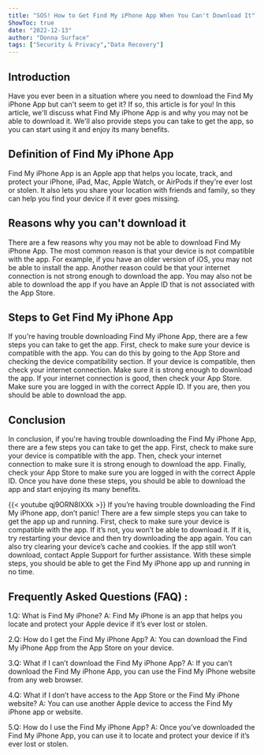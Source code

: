 ```yaml
---
title: "SOS! How to Get Find My iPhone App When You Can't Download It"
ShowToc: true 
date: "2022-12-13"
author: "Donna Surface" 
tags: ["Security & Privacy","Data Recovery"]
---
```

## Introduction 

Have you ever been in a situation where you need to download the Find My iPhone App but can't seem to get it? If so, this article is for you! In this article, we'll discuss what Find My iPhone App is and why you may not be able to download it. We'll also provide steps you can take to get the app, so you can start using it and enjoy its many benefits. 

## Definition of Find My iPhone App

Find My iPhone App is an Apple app that helps you locate, track, and protect your iPhone, iPad, Mac, Apple Watch, or AirPods if they're ever lost or stolen. It also lets you share your location with friends and family, so they can help you find your device if it ever goes missing. 

## Reasons why you can't download it

There are a few reasons why you may not be able to download Find My iPhone App. The most common reason is that your device is not compatible with the app. For example, if you have an older version of iOS, you may not be able to install the app. Another reason could be that your internet connection is not strong enough to download the app. You may also not be able to download the app if you have an Apple ID that is not associated with the App Store. 

## Steps to Get Find My iPhone App

If you're having trouble downloading Find My iPhone App, there are a few steps you can take to get the app. First, check to make sure your device is compatible with the app. You can do this by going to the App Store and checking the device compatibility section. If your device is compatible, then check your internet connection. Make sure it is strong enough to download the app. If your internet connection is good, then check your App Store. Make sure you are logged in with the correct Apple ID. If you are, then you should be able to download the app. 

## Conclusion 

In conclusion, if you're having trouble downloading the Find My iPhone App, there are a few steps you can take to get the app. First, check to make sure your device is compatible with the app. Then, check your internet connection to make sure it is strong enough to download the app. Finally, check your App Store to make sure you are logged in with the correct Apple ID. Once you have done these steps, you should be able to download the app and start enjoying its many benefits.

{{< youtube qj9ORN8IXXk >}} 
If you’re having trouble downloading the Find My iPhone app, don’t panic! There are a few simple steps you can take to get the app up and running. First, check to make sure your device is compatible with the app. If it’s not, you won’t be able to download it. If it is, try restarting your device and then try downloading the app again. You can also try clearing your device’s cache and cookies. If the app still won’t download, contact Apple Support for further assistance. With these simple steps, you should be able to get the Find My iPhone app up and running in no time.

## Frequently Asked Questions (FAQ) :
1.Q: What is Find My iPhone? 
A: Find My iPhone is an app that helps you locate and protect your Apple device if it’s ever lost or stolen.

2.Q: How do I get the Find My iPhone App? 
A: You can download the Find My iPhone App from the App Store on your device.

3.Q: What if I can’t download the Find My iPhone App? 
A: If you can’t download the Find My iPhone App, you can use the Find My iPhone website from any web browser. 

4.Q: What if I don’t have access to the App Store or the Find My iPhone website? 
A: You can use another Apple device to access the Find My iPhone app or website.

5.Q: How do I use the Find My iPhone App? 
A: Once you’ve downloaded the Find My iPhone App, you can use it to locate and protect your device if it’s ever lost or stolen.


